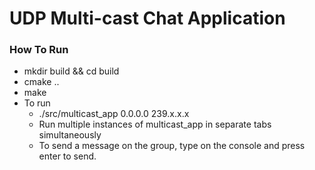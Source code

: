 # UDP Multi-cast Chat Application

### How To Run
* mkdir build && cd build
* cmake ..
* make
* To run 
    - ./src/multicast_app 0.0.0.0 239.x.x.x
    - Run multiple instances of multicast_app in separate tabs simultaneously 
    - To send a message on the group, type on the console and press enter to send.


